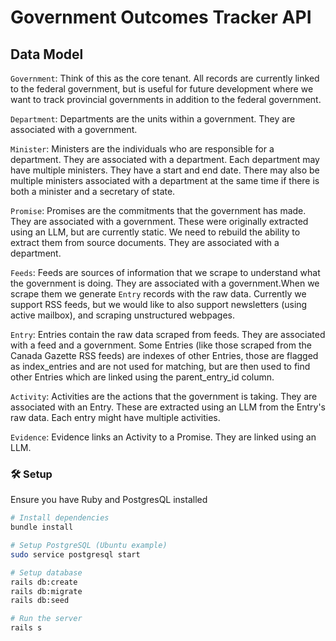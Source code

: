 # Government Outcomes Tracker API


## Data Model

`Government`:
  Think of this as the core tenant. All records are currently linked to the federal government,
  but is useful for future development where we want to track
  provincial governments in addition to the federal government.

`Department`:
  Departments are the units within a government. They are associated with a government.

`Minister`:
  Ministers are the individuals who are responsible for a department. They are associated with a department.
  Each department may have multiple ministers. They have a start and end date. There may also be multiple ministers
  associated with a department at the same time if there is both a minister and a secretary of state.

`Promise`:
  Promises are the commitments that the government has made. They are associated with a government.
  These were originally extracted using an LLM, but are currently static. We need to rebuild the ability
  to extract them from source documents. They are associated with a department.

`Feeds`:
  Feeds are sources of information that we scrape to understand what the government is doing.
  They are associated with a government.When we scrape them we generate `Entry` records
  with the raw data. Currently we support RSS feeds, but we would like to also support
  newsletters (using active mailbox), and scraping unstructured webpages.

`Entry`:
  Entries contain the raw data scraped from feeds. They are associated with a feed and a government.
  Some Entries (like those scraped from the Canada Gazette RSS feeds) are indexes of other Entries,
  those are flagged as index_entries and are not used for matching, but are then used to find other Entries
  which are linked using the parent_entry_id column.

`Activity`:
  Activities are the actions that the government is taking. They are associated with an Entry.
  These are extracted using an LLM from the Entry's raw data. Each entry might have multiple activities.

`Evidence`:
  Evidence links an Activity to a Promise. They are linked using an LLM. 



### 🛠 Setup
Ensure you have Ruby and PostgresQL installed

```bash
# Install dependencies
bundle install

# Setup PostgreSQL (Ubuntu example)
sudo service postgresql start

# Setup database
rails db:create
rails db:migrate
rails db:seed

# Run the server
rails s
```
